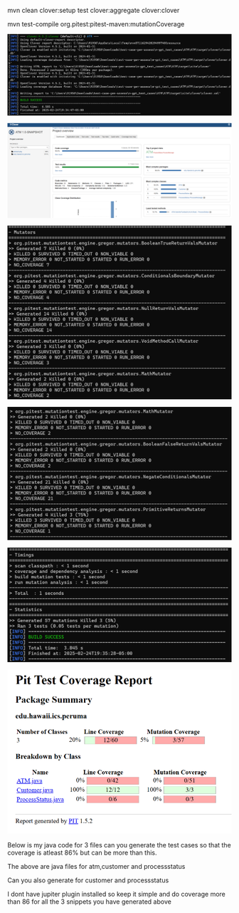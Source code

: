 mvn clean clover:setup test clover:aggregate clover:clover

mvn test-compile org.pitest:pitest-maven:mutationCoverage

![img_1.png](img_1.png)

![img_2.png](img_2.png)

![img_4.png](img_4.png)

![img_5.png](img_5.png)

![img_6.png](img_6.png)

![img_3.png](img_3.png)

Below is my java code for 3 files can you generate the test cases so that the coverage is atleast 86% but can be more than this. 

The above are java files for atm,customer and processstatus

Can you also generate for customer and processstatus

I dont have jupiter plugin installed so keep it simple and do coverage more than 86 for all the 3 snippets you have generated above
